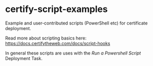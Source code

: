 # certify-script-examples

Example and user-contributed scripts (PowerShell etc) for certificate deployment.

Read more about scripting basics here: https://docs.certifytheweb.com/docs/script-hooks

In general these scripts are uses with the *Run a Powershell Script* Deployment Task.


